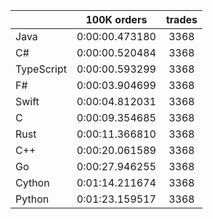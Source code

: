 ||100K orders|trades|
-|:-:|:-:|
|Java|0:00:00.473180|3368|
|C#|0:00:00.520484|3368|
|TypeScript|0:00:00.593299|3368|
|F#|0:00:03.904699|3368|
|Swift|0:00:04.812031|3368|
|C|0:00:09.354685|3368|
|Rust|0:00:11.366810|3368|
|C++|0:00:20.061589|3368|
|Go|0:00:27.946255|3368|
|Cython|0:01:14.211674|3368|
|Python|0:01:23.159517|3368|


